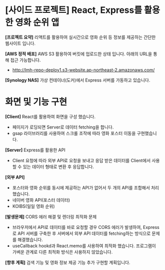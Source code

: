 # [사이드 프로젝트] React, Express를 활용한 영화 순위 앱

**[프로젝트 요약]** 리액트를 활용하여 실시간으로 영화 순위 등 정보를 제공하는 간단한 웹사이트 입니다.

**[AWS 정적 배포]** AWS S3 활용하여 버킷에 업로드한 상태 입니다. 아래의 URL을 통해 접근 가능합니다.

- http://lmh-repo-deploy1.s3-website.ap-northeast-2.amazonaws.com/

**[Synology NAS]** 가상 컨테이너(도커)에서 Express 서버를 가동하고 있습니다.

# 화면 및 기능 구현

**[Client]** React를 활용하여 화면을 구성 했습니다.

- 페이지가 로딩되면 Server로 데이터 fetching을 합니다.
- gsap 라이브러리를 사용하여 스크롤 조작에 따라 영화 포스터 이동을 구현했습니다.

**[Server]** Express를 활용한 API

- Client 요청에 따라 외부 API로 요청을 보내고 응답 받은 데이터를 Client에서 사용할 수 있는 데이터 형태로 변환 후 응답합니다.

**[외부 API]**

- 포스터와 영화 순위를 동시에 제공하는 API가 없어서 두 개의 API를 조합해서 처리했습니다.
- 네이버 영화 API(포스터 데이터)
- KOIBS(일일 영화 순위)

**[발생문제]** CORS 에러 해결 및 렌더링 최적화 문제

- 브라우저에서 API로 데이터를 바로 요청할 경우 CORS 에러가 발생하여, Express로 API 서버를 구축한 후 서버에서 외부 API 데이터를 fetching하는 방식으로 문제를 해결했습니다.
- useCallback hookd과 React.memo를 사용하여 최적화 했습니다. 프로그램이 가벼운 관계로 다른 최적화 방식은 사용하지 않았습니다. 

**[향후 계획]** 검색 기능 및 영화 정보 제공 기능 추가 구현할 계획입니다.
